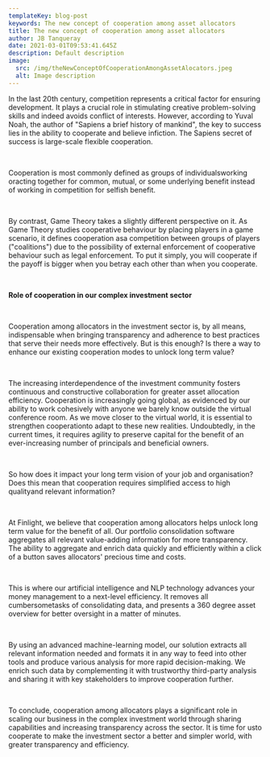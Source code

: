```yaml
---
templateKey: blog-post
keywords: The new concept of cooperation among asset allocators
title: The new concept of cooperation among asset allocators
author: JB Tanqueray
date: 2021-03-01T09:53:41.645Z
description: Default description
image:
  src: /img/theNewConceptOfCooperationAmongAssetAlocators.jpeg
  alt: Image description
---
```

In the last 20th century, competition represents a critical factor for ensuring development. It plays a crucial role in stimulating creative problem-solving skills and indeed avoids conflict of interests. However, according to Yuval Noah, the author of "Sapiens a brief history of mankind", the key to success lies in the ability to cooperate and believe infiction. The Sapiens secret of success is large-scale flexible cooperation.
<p>&nbsp;</p>
Cooperation is most commonly defined as groups of individualsworking oracting together for common, mutual, or some underlying benefit instead of working in competition for selfish benefit.
<p>&nbsp;</p>
By contrast, Game Theory takes a slightly different perspective on it. As Game Theory studies cooperative behaviour by placing players in a game scenario, it defines cooperation asa competition between groups of players ("coalitions") due to the possibility of external enforcement of cooperative behaviour such as legal enforcement. To put it simply, you will cooperate if the payoff is bigger when you betray each other than when you cooperate.
<p>&nbsp;</p>
<b>Role of cooperation in our complex investment sector</b>
<p>&nbsp;</p>
Cooperation among allocators in the investment sector is, by all means, indispensable when bringing transparency and adherence to best practices that serve their needs more effectively. But is this enough? Is there a way to enhance our existing cooperation modes to unlock long term value?
<p>&nbsp;</p>
The increasing interdependence of the investment community fosters continuous and constructive collaboration for greater asset allocation efficiency. Cooperation is increasingly going global, as evidenced by our ability to work cohesively with anyone we barely know outside the virtual conference room. As we move closer to the virtual world, it is essential to strengthen cooperationto adapt to these new realities. Undoubtedly, in the current times, it requires agility to preserve capital for the benefit of an ever-increasing number of principals and beneficial owners.
<p>&nbsp;</p>
So how does it impact your long term vision of your job and organisation? Does this mean that cooperation requires simplified access to high qualityand relevant information?
<p>&nbsp;</p>
At Finlight, we believe that cooperation among allocators helps unlock long term value for the benefit of all. Our portfolio consolidation software aggregates all relevant value-adding information for more transparency. The ability to aggregate and enrich data quickly and efficiently within a click of a button saves allocators' precious time and costs.
<p>&nbsp;</p>
This is where our artificial intelligence and NLP technology advances your money management to a next-level efficiency. It removes all cumbersometasks of consolidating data, and presents a 360 degree asset overview for better oversight in a matter of minutes.
<p>&nbsp;</p>
By using an advanced machine-learning model, our solution extracts all relevant information needed and formats it in any way to feed into other tools and produce various analysis for more rapid decision-making. We enrich such data by complementing it with trustworthy third-party analysis and sharing it with key stakeholders to improve cooperation further.
<p>&nbsp;</p>
To conclude, cooperation among allocators plays a significant role in scaling our business in the complex investment world through sharing capabilities and increasing transparency across the sector. It is time for usto cooperate to make the investment sector a better and simpler world, with greater transparency and efficiency.